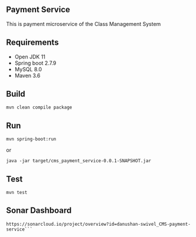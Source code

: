 ## Payment Service
This is payment microservice of the Class Management System

## Requirements
* Open JDK 11
* Spring boot 2.7.9
* MySQL 8.0
* Maven 3.6



## Build

```
mvn clean compile package
```

## Run

```
mvn spring-boot:run
```

or

```
java -jar target/cms_payment_service-0.0.1-SNAPSHOT.jar
```

## Test

```
mvn test
```

## Sonar Dashboard
```
https://sonarcloud.io/project/overview?id=danushan-swivel_CMS-payment-service```
